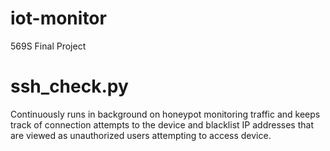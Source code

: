 # iot-monitor
569S Final Project

# ssh_check.py
Continuously runs in background on honeypot monitoring traffic and keeps track of connection attempts to the device and blacklist IP addresses that are viewed as unauthorized users attempting to access device.
